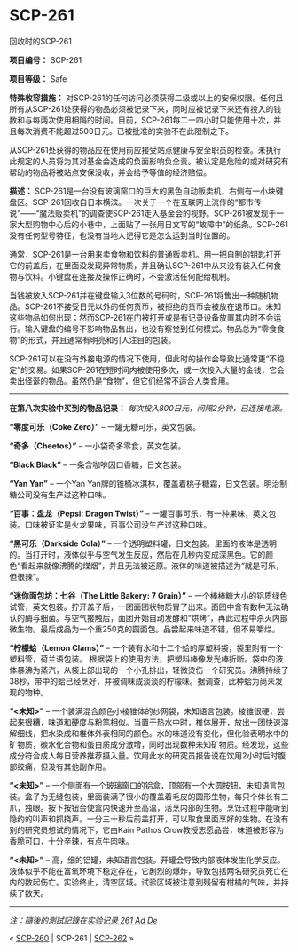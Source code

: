 # SCP-261
                        




回收时的SCP-261



**项目编号：** SCP-261

**项目等级：** Safe

**特殊收容措施：** 对SCP-261的任何访问必须获得二级或以上的安保权限。任何且所有从SCP-261处获得的物品必须被记录下来，同时应被记录下来还有投入的钱数和与每两次使用相隔的时间。目前，SCP-261每二十四小时只能使用十次，并且每次消费不能超过500日元。已被批准的实验不在此限制之下。

从SCP-261处获得的物品应在使用前应接受站点健康与安全职员的检查。未执行此规定的人员将为其对基金会造成的负面影响负全责。被认定是危险的或对研究有帮助的物品将被站点安保没收，并会给予等值的经济赔偿。

**描述：** SCP-261是一台没有玻璃窗口的巨大的黑色自动贩卖机，右侧有一小块键盘区。SCP-261回收自日本横滨。一次关于一个在互联网上流传的“都市传说”——“魔法贩卖机”的调查使SCP-261走入基金会的视野。SCP-261被发现于一家大型购物中心后的小巷中，上面贴了一张用日文写的“故障中”的纸条。SCP-261没有任何型号特征，也没有当地人记得它是怎么运到当时位置的。

通常，SCP-261是一台用来卖食物和饮料的普通贩卖机。用一把自制的钥匙打开它的前盖后，在里面没发现异常物质，并且确认SCP-261中从来没有装入任何食物与饮料。小键盘在连接及操作正确时，不会激活任何配给机制。

当钱被放入SCP-261并在键盘输入3位数的号码时，SCP-261将售出一种随机物品。SCP-261不接受日元以外的任何货币，被拒绝的货币会被放在退币口。未知这些物品如何出现；然而SCP-261在门被打开或是有记录设备放置其内时不会运行。输入键盘的编号不影响物品售出，也没有察觉到任何模式。物品总为“零食食物”的形式，并且通常有明亮和引人注目的包装。

SCP-261可以在没有外接电源的情况下使用，但此时的操作会导致比通常更“不稳定”的交易。如果SCP-261在短时间内被使用多次，或一次投入大量的金钱，它会卖出怪诞的物品。虽然仍是“食物”，但它们经常不适合人类食用。


---

**在第八次实验中买到的物品记录：** 
*每次投入800日元，间隔2分钟，已连接电源。* 

**“零度可乐（Coke Zero）”** – 一罐无糖可乐，英文包装。

**“奇多（Cheetos）”** – 一小袋奇多零食，英文包装。

**“Black Black”** – 一条含咖啡因口香糖，日文包装。

**“Yan Yan”** – 一个Yan Yan牌的锥桶冰淇林，覆盖着桃子糖霜，日文包装。明治制糖公司没有生产过这种口味。

**“百事：盘龙（Pepsi: Dragon Twist）”** – 一罐百事可乐，有一种果味，英文包装。口味被证实是火龙果味，百事公司没生产过这种口味。

**“黑可乐（Darkside Cola）”** – 一个透明塑料罐，日文包装。里面的液体是透明的。当打开时，液体似乎与空气发生反应，然后在几秒内变成深黑色。它的颜色“看起来就像沸腾的煤烟”，并且无法被还原。液体的味道被描述为“就是可乐，但很辣”。

**“迷你面包坊：七谷（The Little Bakery: 7 Grain）”** – 一个棒棒糖大小的铝质绿色试管，英文包装。拧开盖子后，一团面团状物质冒了出来。面团中含有数种无法确认的酶与细菌。与空气接触后，面团开始自动发酵和“烘烤”，再此过程中杀灭内部微生物。最后成品为一个重250克的圆面包。品尝起来味道不错，但不易嚼烂。

**“柠檬蛤（Lemon Clams）”** – 一个装有水和十二个蛤的厚塑料袋，袋里附有一个塑料管，荷兰语包装。 根据袋上的使用方法，把塑料棒像发光棒折断。袋中的液体暴沸为蒸汽，从袋上部出现的一个小孔排出，轻微烫伤一个研究员。沸腾持续了38秒，带中的蛤已经烹好，并被调味成淡淡的柠檬味。据调查，此种蛤为尚未发现的物种。

**“<未知>”** – 一个装满混合颜色小棱锥体的纱网袋，未知语言包装。棱锥很硬，尝起来很糟，味道和硬度与粉笔相似。当置于热水中时，椎体展开，放出一团快速溶解细线，把水染成和椎体外表相同的颜色。水的味道没有变化，但化验表明水中的矿物质，碳水化合物和蛋白质成分激增，同时出现数种未知矿物质。经发现，这些成分符合成人每日营养推荐摄入量。饮用此水的研究员报告说在饮用2小时后时腹部绞痛，但没有其他副作用。

**“<未知>”** – 一个侧面有一个玻璃窗口的铝盒，顶部有一个大圆按钮，未知语言包装。盒子为无缝包装，里面装满了很小的覆盖着毛皮的圆形生物，每只个体长有三爪，独眼。按下按钮会使盒内快速升至高温，活烹内部的生物。烹饪过程中能听到隐约的叫声和抓挠声。一分三十秒后前盖打开，可以取食里面烹好的生物。在没有别的研究员想试的情况下，它由Kain Pathos Crow教授志愿品尝，味道被形容为香脆可口，十分辛辣，有点牛肉味。

**“<未知>”** – 高，细的铝罐，未知语言包装。开罐会导致内部液体发生化学反应。液体似乎不能在富氧环境下稳定存在，它剧烈的爆炸，导致包括两名研究员死亡在内的数起伤亡。实验终止，清空区域。试验区域被注意到残留有柑橘的气味，并持续了数天。


---

*注：隨後的測試記錄在[实验记录 261 Ad De](/experiment-log-261-ad-de)* 



« [SCP-260](/scp-260) | SCP-261 | [SCP-262](/scp-262) »





                    
